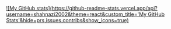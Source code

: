 [![My GitHub stats](https://github-readme-stats.vercel.app/api?username=shahnazi2002&theme=react&custom_title='My GitHub Stats'&hide=prs,issues,contribs&show_icons=true)](https://github.com/anuraghazra/github-readme-stats)
